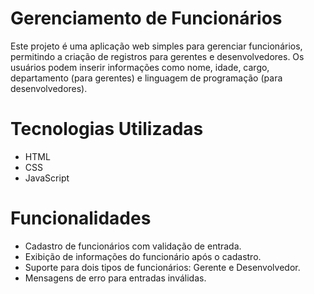# Gerenciamento de Funcionários

Este projeto é uma aplicação web simples para gerenciar funcionários, permitindo a criação de registros para gerentes e desenvolvedores. Os usuários podem inserir informações como nome, idade, cargo, departamento (para gerentes) e linguagem de programação (para desenvolvedores).

# Tecnologias Utilizadas

- HTML
- CSS
- JavaScript

# Funcionalidades

- Cadastro de funcionários com validação de entrada.
- Exibição de informações do funcionário após o cadastro.
- Suporte para dois tipos de funcionários: Gerente e Desenvolvedor.
- Mensagens de erro para entradas inválidas.
